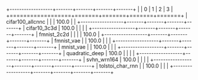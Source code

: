 +------------------+-------+-------+-------+-------+
|                  | 0     | 1     | 2     | 3     |
+==================+=======+=======+=======+=======+
| cifar100_allcnnc |       |       | 100.0 |       |
+------------------+-------+-------+-------+-------+
| cifar10_3c3d     | 100.0 |       |       |       |
+------------------+-------+-------+-------+-------+
| fmnist_2c2d      |       |       |       | 100.0 |
+------------------+-------+-------+-------+-------+
| fmnist_vae       |       | 100.0 |       |       |
+------------------+-------+-------+-------+-------+
| mnist_vae        |       | 100.0 |       |       |
+------------------+-------+-------+-------+-------+
| quadratic_deep   | 100.0 |       |       |       |
+------------------+-------+-------+-------+-------+
| svhn_wrn164      | 100.0 |       |       |       |
+------------------+-------+-------+-------+-------+
| tolstoi_char_rnn |       | 100.0 |       |       |
+------------------+-------+-------+-------+-------+